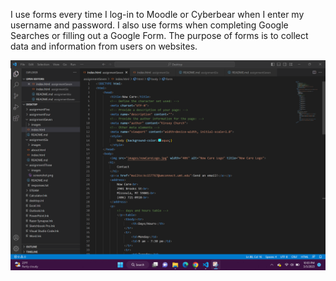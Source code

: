 I use forms every time I log-in to Moodle or Cyberbear when I enter my username and password. I also use forms when completing Google Searches or filling out a Google Form. The purpose of forms is to collect data and information from users on websites.

![assignmentSevenScreenshot](./images/assignmentSevenScreenshot.png)